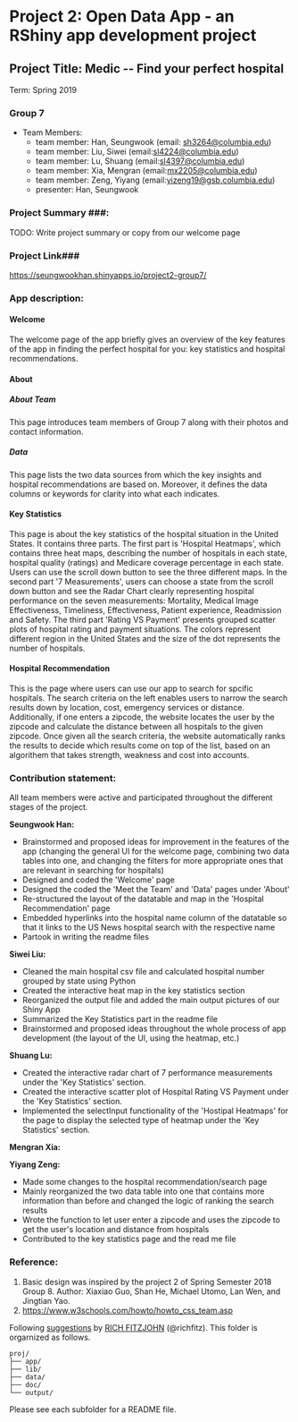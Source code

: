 # Project 2: Open Data App - an RShiny app development project

## Project Title: Medic -- Find your perfect hospital
Term: Spring 2019

### **Group 7**
+ Team Members:
	+ team member: Han, Seungwook (email: sh3264@columbia.edu)
	+ team member: Liu, Siwei (email:sl4224@columbia.edu)
	+ team member: Lu, Shuang (email:sl4397@columbia.edu)
	+ team member: Xia, Mengran (email:mx2205@columbia.edu)
	+ team member: Zeng, Yiyang (email:yizeng19@gsb.columbia.edu)
  + presenter: Han, Seungwook

### **Project Summary** ###:

TODO: Write project summary or copy from our welcome page

### **Project Link**###

https://seungwookhan.shinyapps.io/project2-group7/

### **App description:** ###
#### Welcome ####
The welcome page of the app briefly gives an overview of the key features of the app in finding the perfect hospital for you: key statistics and hospital recommendations.

#### About ####
##### About Team #####
This page introduces team members of Group 7 along with their photos and contact information.

##### Data #####
This page lists the two data sources from which the key insights and hospital recommendations are based on. Moreover, it defines the data columns or keywords for clarity into what each indicates.

#### Key Statistics ####
This page is about the key statistics of the hospital situation in the United States. It contains three parts. The first part is 'Hospital Heatmaps', which contains three heat maps, describing the number of hospitals in each state, hospital quality (ratings) and Medicare coverage percentage in each state. Users can use the scroll down button to see the three different maps. In the second part '7 Measurements', users can choose a state from the scroll down button and see the Radar Chart clearly representing hospital performance on the seven measurements: Mortality, Medical Image Effectiveness, Timeliness, Effectiveness, Patient experience, Readmission and Safety. The third part 'Rating VS Payment' presents grouped scatter plots of hospital rating and payment situations. The colors represent different region in the United States and the size of the dot represents the number of hospitals.

#### Hospital Recommendation ####
This is the page where users can use our app to search for spcific hospitals. The search criteria on the left enables users to narrow the search results down by location, cost, emergency services or distance. Additionally, if one enters a zipcode, the website locates the user by the zipcode and calculate the distance between all hospitals to the given zipcode. Once given all the search criteria, the website automatically ranks the results to decide which results come on top of the list, based on an algorithem that takes strength, weakness and cost into accounts.  

### **Contribution statement**:

All team members were active and participated throughout the different stages of the project.

__Seungwook Han:__
* Brainstormed and proposed ideas for improvement in the features of the app (changing the general UI for the welcome page, combining two data tables into one, and changing the filters for more appropriate ones that are relevant in searching for hospitals)
* Designed and coded the 'Welcome' page
* Designed the coded the 'Meet the Team' and 'Data' pages under 'About'
* Re-structured the layout of the datatable and map in the 'Hospital Recommendation' page
* Embedded hyperlinks into the hospital name column of the datatable so that it links to the US News hospital search with the respective name
* Partook in writing the readme files

__Siwei Liu:__
* Cleaned the main hospital csv file and calculated hospital number grouped by state using Python
* Created the interactive heat map in the key statistics section
* Reorganized the output file and added the main output pictures of our Shiny App
* Summarized the Key Statistics part in the readme file
* Brainstormed and proposed ideas throughout the whole process of app development
(the layout of the UI, using the heatmap, etc.)

__Shuang Lu:__
* Created the interactive radar chart of 7 performance measurements under the 'Key Statistics' section.
* Created the interactive scatter plot of Hospital Rating VS Payment under the 'Key Statistics' section.
* Implemented the selectInput functionality of the 'Hostipal Heatmaps' for the page to display the selected type of heatmap under the 'Key Statistics' section.

__Mengran Xia:__

__Yiyang Zeng:__
* Made some changes to the hospital recommendation/search page
* Mainly reorganized the two data table into one that contains more information than before and changed the logic of ranking the search results
* Wrote the function to let user enter a zipcode and uses the zipcode to get the user's location and distance from hospitals
* Contributed to the key statistics page and the read me file


### **Reference**:
1. Basic design was inspired by the project 2 of Spring Semester 2018 Group 8. Author: Xiaxiao Guo, Shan He, Michael Utomo, Lan Wen, and Jingtian Yao.
2. https://www.w3schools.com/howto/howto_css_team.asp



Following [suggestions](http://nicercode.github.io/blog/2013-04-05-projects/) by [RICH FITZJOHN](http://nicercode.github.io/about/#Team) (@richfitz). This folder is orgarnized as follows.

```
proj/
├── app/
├── lib/
├── data/
├── doc/
└── output/
```

Please see each subfolder for a README file.

